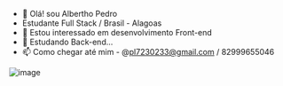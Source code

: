 - 👋 Olá! sou Albertho Pedro
- Estudante Full Stack / Brasil - Alagoas
- 👀 Estou interessado em desenvolvimento Front-end
- 🌱 Estudando Back-end...
- 📫 Como chegar até mim - @pl7230233@gmail.com / 82999655046




![image](https://github.com/user-attachments/assets/206f4584-e938-46e9-ac7e-a4b305aecb60)
